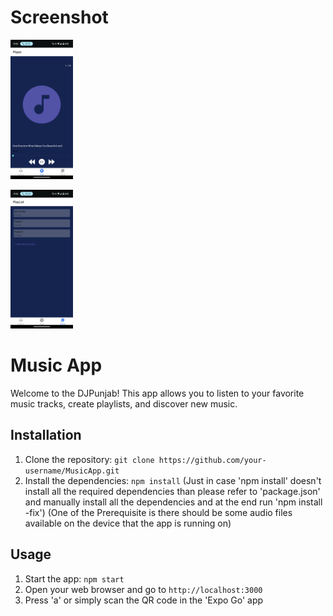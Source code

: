 # Screenshot
<img
  src="app/Screenshots/Screenshot_20231210-125201.png "
  alt="Screenshot 1"
  style="display: inline-block; margin: 0 auto; max-width: 100px">

<img
  src="app/Screenshots/Screenshot_20231210-125220.png "
  alt="Screenshot 2"
  style="display: inline-block; margin: 0 auto; max-width: 100px">

# Music App

Welcome to the DJPunjab! This app allows you to listen to your favorite music tracks, create playlists, and discover new music.

## Installation

1. Clone the repository: `git clone https://github.com/your-username/MusicApp.git`
2. Install the dependencies: `npm install` (Just in case 'npm install' doesn't install all the required dependencies than please refer to 'package.json' and manually install all the dependencies and at the end run 'npm install -fix')
(One of the Prerequisite is there should be some audio files available on the device that the app is running on)

## Usage

1. Start the app: `npm start`
2. Open your web browser and go to `http://localhost:3000`
3. Press 'a' or simply scan the QR code in the 'Expo Go' app

